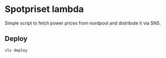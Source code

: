 # Spotpriset lambda

Simple script to fetch power prices from nordpool and distribute it via SNS.

## Deploy

```sh
sls deploy
```
